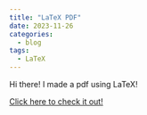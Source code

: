 ```yaml
---
title: "LaTeX PDF"
date: 2023-11-26
categories:
  - blog
tags:
  - LaTeX
---
```


Hi there! I made a pdf using LaTeX!

[Click here to check it out!](../assets/LaTeX.pdf)
